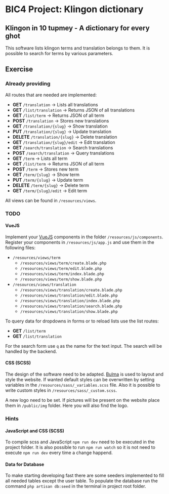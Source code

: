 # BIC4 Project: Klingon dictionary

## Klingon in 10 tupmey - A dictionary for every ghot

This software lists klingon terms and translation belongs to them.
It is possible to search for terms by various parameters.

## Exercise

### Already providing

All routes that are needed are implemented:
 * **GET** ```/translation``` &rarr; Lists all translations
 * **GET** ```/list/translation``` &rarr; Returns JSON of all translations
 * **GET** ```/list/term``` &rarr; Returns JSON of all term
 * **POST** ```/translation``` &rarr; Stores new translations
 * **GET** ```/translation/{slug}``` &rarr; Show translation
 * **PUT** ```/translation/{slug}``` &rarr; Update translation
 * **DELETE** ```/translation/{slug}``` &rarr; Delete translation
 * **GET** ```/translation/{slug}/edit``` &rarr; Edit translation
 * **GET** ```/search/translation``` &rarr; Search translations
 * **POST** ```/search/translation``` &rarr; Query translations
 * **GET** ```/term``` &rarr; Lists all term
 * **GET** ```/list/term``` &rarr; Returns JSON of all term
 * **POST** ```/term``` &rarr; Stores new term
 * **GET** ```/term/{slug}``` &rarr; Show term
 * **PUT** ```/term/{slug}``` &rarr; Update term
 * **DELETE** ```/term/{slug}``` &rarr; Delete term
 * **GET** ```/term/{slug}/edit``` &rarr; Edit term

All views can be found in ```/resources/views```.

### TODO

#### VueJS

Implement your [VueJS](https://vuejs.org) components in the folder ```/resources/js/components```.
Register your components in ```/resources/js/app.js``` and use them in the following files:

 * ```/resources/views/term```
     * ```/resources/views/term/create.blade.php```
     * ```/resources/views/term/edit.blade.php```
     * ```/resources/views/term/index.blade.php```
     * ```/resources/views/term/show.blade.php```
 * ```/resources/views/translation```
      * ```/resources/views/translation/create.blade.php```
      * ```/resources/views/translation/edit.blade.php```
      * ```/resources/views/translation/index.blade.php```
      * ```/resources/views/translation/search.blade.php```
      * ```/resources/views/translation/show.blade.php```

To query data for dropdowns in forms or to reload lists use the list routes:
 * **GET** ```/list/term```
 * **GET** ```/list/translation```

For the search form use ```q``` as the name for the text input.
The search will be handled by the backend.

#### CSS (SCSS)

The design of the software need to be adapted.
[Bulma](https://bulma.io) is used to layout and style the website.
If wanted default styles can be overwritten by setting variables in the ```/resources/sass/_variables.scss``` file.
Also it is possible to write custom styles in ```/resources/sass/_custom.scss```.

A new logo need to be set. If pictures will be present on the website place them in ```/public/img``` folder.
Here you will also find the logo.

### Hints

#### JavaScript and CSS (SCSS)

To compile scss and JavaScript ```npm run dev``` need to be executed in the project folder.
It is also possible to run ```npm run watch``` so it is not need to execute ```npm run dev``` every time a change happend.

#### Data for Database

To make starting developing fast there are some seeders implemented to fill all needed tables except the user table.
To populate the database run the command ```php artisan db:seed``` in the terminal in project root folder.
